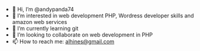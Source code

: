 - 👋 Hi, I’m @andypanda74
- 👀 I’m interested in web development PHP, Wordress developer skills and amazon web services
- 🌱 I’m currently learning git
- 💞️ I’m looking to collaborate on web development in PHP
- 📫 How to reach me: alhines@gmail.com

<!---
andypanda74/andypanda74 is a ✨ special ✨ repository because its `README.md` (this file) appears on your GitHub profile.
You can click the Preview link to take a look at your changes.
--->
